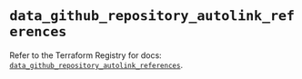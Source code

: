 # `data_github_repository_autolink_references`

Refer to the Terraform Registry for docs: [`data_github_repository_autolink_references`](https://registry.terraform.io/providers/integrations/github/6.3.1/docs/data-sources/repository_autolink_references).
